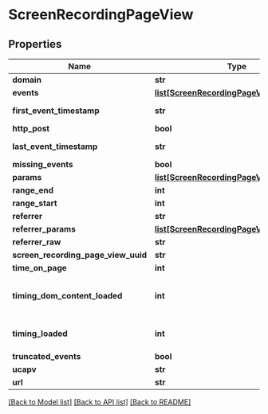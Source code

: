 # ScreenRecordingPageView

## Properties
Name | Type | Description | Notes
------------ | ------------- | ------------- | -------------
**domain** | **str** |  | [optional] 
**events** | [**list[ScreenRecordingPageViewEvent]**](ScreenRecordingPageViewEvent.md) |  | [optional] 
**first_event_timestamp** | **str** | First event timestamp | [optional] 
**http_post** | **bool** |  | [optional] 
**last_event_timestamp** | **str** | Last event timestamp | [optional] 
**missing_events** | **bool** |  | [optional] 
**params** | [**list[ScreenRecordingPageViewParameter]**](ScreenRecordingPageViewParameter.md) |  | [optional] 
**range_end** | **int** |  | [optional] 
**range_start** | **int** |  | [optional] 
**referrer** | **str** |  | [optional] 
**referrer_params** | [**list[ScreenRecordingPageViewParameter]**](ScreenRecordingPageViewParameter.md) |  | [optional] 
**referrer_raw** | **str** |  | [optional] 
**screen_recording_page_view_uuid** | **str** |  | [optional] 
**time_on_page** | **int** |  | [optional] 
**timing_dom_content_loaded** | **int** | Amount of time for DOMContentLoaded event to fire (milliseconds) | [optional] 
**timing_loaded** | **int** | Amount of time for loaded event to fire (milliseconds) | [optional] 
**truncated_events** | **bool** |  | [optional] 
**ucapv** | **str** |  | [optional] 
**url** | **str** |  | [optional] 

[[Back to Model list]](../README.md#documentation-for-models) [[Back to API list]](../README.md#documentation-for-api-endpoints) [[Back to README]](../README.md)


